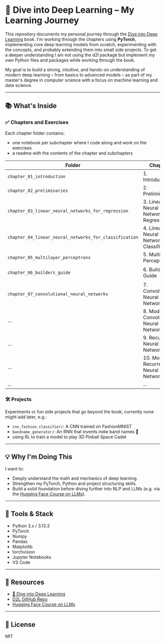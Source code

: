 # 📘 Dive into Deep Learning – My Learning Journey

This repository documents my personal journey through the [Dive into Deep Learning](https://d2l.ai/) book. I'm working through the chapters using **PyTorch**, implementing core deep learning models from scratch, experimenting with the concepts, and probably extending them into small side projects. To get a deeper understanding I am not using the d2l package but implement my own Python files and packages while working through the book.

My goal is to build a strong, intuitive, and hands-on understanding of modern deep learning – from basics to advanced models – as part of my master's degree in computer science with a focus on machine learning and data science.

---

## 📚 What's Inside

### ✅ Chapters and Exercises

Each chapter folder contains:

- one notebook per subchapter where I code along and work on the exercises
- a readme with the contents of the chapter and subchapters

| Folder | Chapter | Status |
|--------|-----------------------------|--------|
| `chapter_01_introduction` | 1. Introduction | ✅ Done |
| `chapter_02_preliminaries` | 2. Preliminaries | ✅ Done |
| `chapter_03_linear_neural_networks_for_regression` | 3. Linear Neural Networks for Regression | ✅ Done |
| `chapter_04_linear_neural_networks_for_classification` | 4. Linear Neural Networks for Classification | ✅ Done |
| `chapter_05_multilayer_perceptrons` | 5. Multilayer Perceptrons | ✅ Done |
| `chapter_06_builders_guide` | 6. Builders’ Guide | 🛠 In Progress |
| `chapter_07_convolutional_neural_networks` | 7. Convolutional Neural Networks | 🔜 Planned |
| … | 8. Modern Convolutional Neural Networks | 🔜 Planned |
| … | 9. Recurrent Neural Networks | 🔜 Planned |
| … | 10. Modern Recurrent Neural Networks | 🔜 Planned |
| ...    | ...                         | ...    |

### 🛠️ Projects

Experiments or fun side projects that go beyond the book; currently none might add later, e.g.:

- `cnn_fashion_classifier/`: A CNN trained on FashionMNIST
- `bandname_generator/`: An RNN that invents indie band names 🎸
- using RL to train a model to play 3D Pinball Space Cadet

---

## 💡 Why I'm Doing This

I want to:

- Deeply understand the math and mechanics of deep learning.
- Strengthen my PyTorch, Python and project structuring skills.
- Build a solid foundation before diving further into NLP and LLMs (e.g. via the [Hugging Face Course on LLMs](https://huggingface.co/course)).

---

## 🧰 Tools & Stack

- Python 3.x / 3.13.3
- PyTorch
- Numpy
- Pandas
- Matplotlib
- torchvision
- Jupyter Notebooks
- VS Code

---

## 📎 Resources

- [📘 Dive into Deep Learning](https://d2l.ai/)
- [D2L GitHub Repo](https://github.com/d2l-ai/d2l-en)
- [Hugging Face Course on LLMs](https://huggingface.co/course)

---

## 📜 License

MIT
